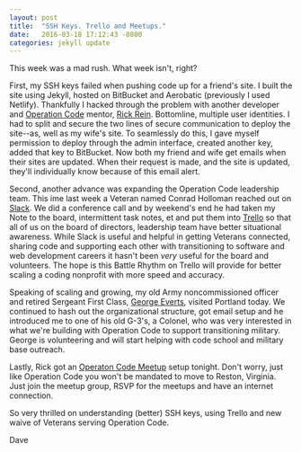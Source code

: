 ```yaml
---
layout: post
title:  "SSH Keys. Trello and Meetups."
date:   2016-03-18 17:12:43 -0800
categories: jekyll update
---
```


This week was a mad rush. What week isn't, right?

First, my SSH keys failed when pushing code up for a friend's site. I built the site using Jekyll, hosted on BitBucket and Aerobatic (previously I used Netlify). Thankfully I hacked through the problem with another developer and [Operation Code](http://operationcode.org) mentor, [Rick Rein](http://rickre.in/). Bottomline, multiple user identities. I had to split and secure the two lines of secure communication to deploy the site--as, well as my wife's site. To seamlessly do this, I gave myself permission to deploy through the admin interface, created another key, added that key to BitBucket. Now both my friend and wife get emails when their sites are updated. When their request is made, and the site is updated, they'll individually know because of this email alert.

Second, another advance was expanding the Operation Code leadership team. This ime last week a Veteran named Conrad Holloman reached out on [Slack](https://slack.com/). We did a conference call and by weekend's end he had taken my Note to the board, intermittent task notes, et and put them into [Trello](http://trello.com) so that all of us on the board of directors, leadership team have better situational awareness. While Slack is useful and helpful in getting Veterans connected, sharing code and supporting each other with transitioning to software and web development careers it hasn't been <i>very</i> useful for the board and volunteers. The hope is this Battle Rhythm on Trello will provide for better scaling a coding nonprofit with more speed and accuracy.

Speaking of scaling and growing, my old Army noncommissioned officer and retired Sergeant First Class, [George Everts](https://www.instagram.com/p/5kfVhDRUnq/?taken-by=davidcmolina), visited Portland today. We continued to hash out the organizational structure, got email setup and he introduced me to one of his old G-3's, a Colonel, who was very interested in what we're building with Operation Code to support transitioning military. George is volunteering and will start helping with code school and military base outreach.

Lastly, Rick got an [Operaton Code Meetup](http://meetup.com/operationcode) setup tonight. Don't worry, just like Operation Code you won't be mandated to move to Reston, Virginia. Just join the meetup group, RSVP for the meetups and have an internet connection.

So very thrilled on understanding (better) SSH keys, using Trello and new waive of Veterans serving Operation Code.

Dave
